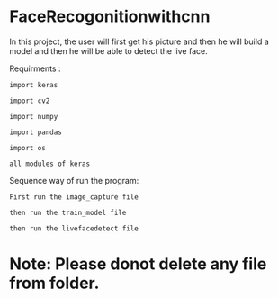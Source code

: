 # FaceRecogonitionwithcnn

In this project, the user will first get his picture and then he will build a model and then he will be able to detect the live face. 

Requirments :

	import keras
  
	import cv2
  
	import numpy
  
	import pandas
  
	import os
  
	all modules of keras

Sequence way of run the program:

	First run the image_capture file
  
	then run the train_model file
  
	then run the livefacedetect file
  


# Note: Please donot delete any file from folder.

